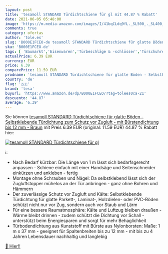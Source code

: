 ```yaml
---
layout: post
title: 'tesamoll STANDARD Türdichtschiene für gl mit 44.87 % Rabatt'
date: 2021-06-05 05:48:00
image: 'https://m.media-amazon.com/images/I/41bqCLdq9fL._SL500_._SL400_.jpg'
comments: true
category: ofertas
author: 'tole.es'
slug: 'B000E1FCEO-de tesamoll STANDARD Türdichtschiene für glatte Böden -...'
sku: 'B000E1FCEO-de'
tags: [ 'Baumarkt','Eisenwaren','Türbeschläge & -schlösser','Türschuhregal','Türschwellen','tesa', ]
actualPrice: 6.39 EUR
currency: EUR
price: 6.39
comparePrice: 11.59 EUR
prodname: 'tesamoll STANDARD Türdichtschiene für glatte Böden - Selbstklebende Türdichtung zum Schutz vor Zugluft - mit Bürstendichtung bis 12 mm - Braun'
country: 'de'
flag: '🇩🇪'
brand: 'tesa'
buyurl: 'https://www.amazon.de/dp/B000E1FCEO/?tag=tolees0ca-21'
descuento: '44.87'
average: '6.39'
---
```


Sie können [tesamoll STANDARD Türdichtschiene für glatte Böden - Selbstklebende Türdichtung zum Schutz vor Zugluft - mit Bürstendichtung bis 12 mm - Braun](https://www.amazon.de/dp/B000E1FCEO/?tag=tolees0ca-21) mit Preis 6.39 EUR (original: 11.59 EUR) 44.87 % Rabatt hier:

[![tesamoll STANDARD Türdichtschiene für gl](https://m.media-amazon.com/images/I/41bqCLdq9fL._SL500_._SL400_.jpg)](https://www.amazon.de/dp/B000E1FCEO/?tag=tolees0ca-21)

ℹ️:

- Nach Bedarf kürzbar: Die Länge von 1 m lässt sich bedarfsgerecht anpassen - Schiene einfach mit einer Handsäge und Seitenschneider einkürzen und ankleben - fertig
- Montage ohne Schrauben und Nägel: Da selbstklebend lässt sich der Zugluftstopper mühelos an der Tür anbringen - ganz ohne Bohren und Hämmern
- Der zuverlässige Schutz vor Zugluft und Kälte: Selbstklebende Türdichtung für glatte Parkett-, Laminat-, Holzdielen- oder PVC-Böden schützt nicht nur vor Zug, sondern auch vor Staub und Lärm
- Für eine bessere Raumatmosphäre: Kälte und Luftzug bleiben draußen - Wärme bleibt drinnen - zudem schützt die Dichtung vor Schall - unterstützt beim Energiesparen und sorgt für mehr Behaglichkeit
- Türbodendichtung aus Kunststoff mit Bürste aus Nylonborsten: Maße: 1 m x 37 mm - geeignet für Spaltenbreiten bis zu 12 mm - mit bis zu 4 Jahren Lebensdauer nachhaltig und langlebig

[🛒 Hier!!](https://www.amazon.de/dp/B000E1FCEO/?tag=tolees0ca-21)
